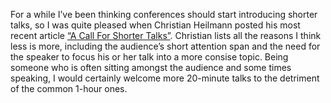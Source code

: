 

For a while I’ve been thinking conferences should start introducing shorter talks, so I was quite
pleased when Christian Heilmann posted his most recent article [“A Call For Shorter
Talks”](http://christianheilmann.com/2012/06/18/a-call-for-shorter-talks/). Christian lists all the
reasons I think less is more, including the audience’s short attention span and the need for the speaker
to focus his or her talk into a more consise topic. Being someone who is often sitting amongst the audience
and some times speaking, I would certainly welcome more 20-minute talks to the detriment of the common 1-hour
ones.
